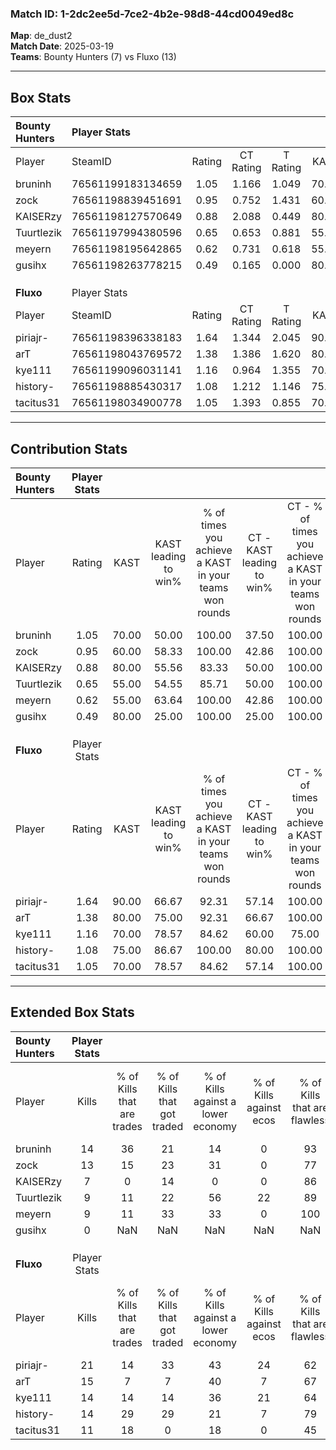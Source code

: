 ### Match ID: 1-2dc2ee5d-7ce2-4b2e-98d8-44cd0049ed8c  
**Map**: de_dust2  
**Match Date**: 2025-03-19  
**Teams**: Bounty Hunters (7) vs Fluxo (13)  

---  

## Box Stats  

| **Bounty Hunters** | Player Stats      |        |           |          |       |       |       |         |        |      |     |
| :- | :- | :-: | :-: | :-: | :-: | :-: | :-: | :-: | :-: | :-: | :-: |
| Player             | SteamID           | Rating | CT Rating | T Rating | KAST  |  ADR  | Kills | Assists | Deaths | K/D  | HS% |
| bruninh            | 76561199183134659 |  1.05  |   1.166   |  1.049   | 70.00 | 82.0  |  14   |    2    |   15   | 0.93 | 71  |
| zock               | 76561198839451691 |  0.95  |   0.752   |  1.431   | 60.00 | 71.8  |  13   |    2    |   13   | 1.00 | 46  |
| KAISERzy           | 76561198127570649 |  0.88  |   2.088   |  0.449   | 80.00 | 46.8  |   7   |    5    |   9    | 0.78 | 14  |
| Tuurtlezik         | 76561197994380596 |  0.65  |   0.653   |  0.881   | 55.00 | 66.4  |   9   |    2    |   16   | 0.56 | 88  |
| meyern             | 76561198195642865 |  0.62  |   0.731   |  0.618   | 55.00 | 49.8  |   9   |    1    |   15   | 0.60 | 33  |
| gusihx             | 76561198263778215 |  0.49  |   0.165   |  0.000   | 80.00 |  4.3  |   0   |    3    |   7    | 0.00 |  0  |
|                    |                   |        |           |          |       |       |       |         |        |      |     |
|                    |                   |        |           |          |       |       |       |         |        |      |     |
|                    |                   |        |           |          |       |       |       |         |        |      |     |
| **Fluxo**          | Player Stats      |        |           |          |       |       |       |         |        |      |     |
| Player             | SteamID           | Rating | CT Rating | T Rating | KAST  |  ADR  | Kills | Assists | Deaths | K/D  | HS% |
| piriajr-           | 76561198396338183 |  1.64  |   1.344   |  2.045   | 90.00 | 88.0  |  21   |    0    |   10   | 2.10 | 57  |
| arT                | 76561198043769572 |  1.38  |   1.386   |  1.620   | 80.00 | 102.7 |  15   |   11    |   11   | 1.36 | 53  |
| kye111             | 76561199096031141 |  1.16  |   0.964   |  1.355   | 70.00 | 75.5  |  14   |    6    |   11   | 1.27 | 57  |
| history-           | 76561198885430317 |  1.08  |   1.212   |  1.146   | 75.00 | 63.6  |  14   |    1    |   13   | 1.08 | 35  |
| tacitus31          | 76561198034900778 |  1.05  |   1.393   |  0.855   | 70.00 | 57.2  |  11   |    2    |   7    | 1.57 | 45  |
---  

## Contribution Stats  

| **Bounty Hunters** | Player Stats |       |                      |                                                        |                           |                                                             |                          |                                                            |
| :- | :-: | :-: | :-: | :-: | :-: | :-: | :-: | :-: |
| Player             |    Rating    | KAST  | KAST leading to win% | % of times you achieve a KAST in your teams won rounds | CT - KAST leading to win% | CT - % of times you achieve a KAST in your teams won rounds | T - KAST leading to win% | T - % of times you achieve a KAST in your teams won rounds |
| bruninh            |     1.05     | 70.00 |        50.00         |                         100.00                         |           37.50           |                           100.00                            |          66.67           |                           100.00                           |
| zock               |     0.95     | 60.00 |        58.33         |                         100.00                         |           42.86           |                           100.00                            |          80.00           |                           100.00                           |
| KAISERzy           |     0.88     | 80.00 |        55.56         |                         83.33                          |           50.00           |                           100.00                            |          60.00           |                           75.00                            |
| Tuurtlezik         |     0.65     | 55.00 |        54.55         |                         85.71                          |           50.00           |                           100.00                            |          60.00           |                           75.00                            |
| meyern             |     0.62     | 55.00 |        63.64         |                         100.00                         |           42.86           |                           100.00                            |          100.00          |                           100.00                           |
| gusihx             |     0.49     | 80.00 |        25.00         |                         100.00                         |           25.00           |                           100.00                            |           0.00           |                            0.00                            |
|                    |              |       |                      |                                                        |                           |                                                             |                          |                                                            |
|                    |              |       |                      |                                                        |                           |                                                             |                          |                                                            |
|                    |              |       |                      |                                                        |                           |                                                             |                          |                                                            |
| **Fluxo**          | Player Stats |       |                      |                                                        |                           |                                                             |                          |                                                            |
| Player             |    Rating    | KAST  | KAST leading to win% | % of times you achieve a KAST in your teams won rounds | CT - KAST leading to win% | CT - % of times you achieve a KAST in your teams won rounds | T - KAST leading to win% | T - % of times you achieve a KAST in your teams won rounds |
| piriajr-           |     1.64     | 90.00 |        66.67         |                         92.31                          |           57.14           |                           100.00                            |          72.73           |                           88.89                            |
| arT                |     1.38     | 80.00 |        75.00         |                         92.31                          |           66.67           |                           100.00                            |          80.00           |                           88.89                            |
| kye111             |     1.16     | 70.00 |        78.57         |                         84.62                          |           60.00           |                            75.00                            |          88.89           |                           88.89                            |
| history-           |     1.08     | 75.00 |        86.67         |                         100.00                         |           80.00           |                           100.00                            |          90.00           |                           100.00                           |
| tacitus31          |     1.05     | 70.00 |        78.57         |                         84.62                          |           57.14           |                           100.00                            |          100.00          |                           77.78                            |
---  

## Extended Box Stats  

| **Bounty Hunters** | Player Stats |                            |                            |                                    |                         |                              |                                 |        |                             |                                     |                          |                               |                            |
| :- | :-: | :-: | :-: | :-: | :-: | :-: | :-: | :-: | :-: | :-: | :-: | :-: | :-: |
| Player             |    Kills     | % of Kills that are trades | % of Kills that got traded | % of Kills against a lower economy | % of Kills against ecos | % of Kills that are flawless | % of Kills that are close duels | Deaths | % of Deaths that get traded | % of Deaths against a lower economy | % of Deaths against ecos | % of Deaths that are flawless | % of Deaths that are close |
| bruninh            |      14      |             36             |             21             |                 14                 |            0            |              93              |                0                |   15   |             13              |                 27                  |            7             |              67               |             7              |
| zock               |      13      |             15             |             23             |                 31                 |            0            |              77              |                0                |   13   |             15              |                 15                  |            8             |              54               |             8              |
| KAISERzy           |      7       |             0              |             14             |                 0                  |            0            |              86              |                0                |   9    |             33              |                 22                  |            0             |              56               |             11             |
| Tuurtlezik         |      9       |             11             |             22             |                 56                 |           22            |              89              |                0                |   16   |             19              |                 19                  |            6             |              50               |             13             |
| meyern             |      9       |             11             |             33             |                 33                 |            0            |             100              |                0                |   15   |             13              |                 20                  |            7             |              93               |             0              |
| gusihx             |      0       |            NaN             |            NaN             |                NaN                 |           NaN           |             NaN              |               NaN               |   7    |             29              |                 14                  |            14            |              57               |             0              |
|                    |              |                            |                            |                                    |                         |                              |                                 |        |                             |                                     |                          |                               |                            |
|                    |              |                            |                            |                                    |                         |                              |                                 |        |                             |                                     |                          |                               |                            |
|                    |              |                            |                            |                                    |                         |                              |                                 |        |                             |                                     |                          |                               |                            |
| **Fluxo**          | Player Stats |                            |                            |                                    |                         |                              |                                 |        |                             |                                     |                          |                               |                            |
| Player             |    Kills     | % of Kills that are trades | % of Kills that got traded | % of Kills against a lower economy | % of Kills against ecos | % of Kills that are flawless | % of Kills that are close duels | Deaths | % of Deaths that get traded | % of Deaths against a lower economy | % of Deaths against ecos | % of Deaths that are flawless | % of Deaths that are close |
| piriajr-           |      21      |             14             |             33             |                 43                 |           24            |              62              |                0                |   10   |             40              |                 40                  |            20            |              100              |             0              |
| arT                |      15      |             7              |             7              |                 40                 |            7            |              67              |               13                |   11   |             36              |                 27                  |            0             |              73               |             0              |
| kye111             |      14      |             14             |             14             |                 36                 |           21            |              64              |                7                |   11   |              9              |                 27                  |            0             |              91               |             0              |
| history-           |      14      |             29             |             29             |                 21                 |            7            |              79              |                7                |   13   |             23              |                 31                  |            8             |              92               |             0              |
| tacitus31          |      11      |             18             |             0              |                 18                 |            0            |              45              |                9                |   7    |              0              |                 29                  |            0             |              86               |             0              |
